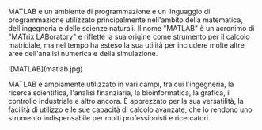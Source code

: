 MATLAB è un ambiente di programmazione e un linguaggio di programmazione utilizzato principalmente nell'ambito della matematica, dell'ingegneria e delle scienze naturali.
Il nome "MATLAB" è un acronimo di "MATrix LABoratory" e riflette la sua origine come strumento per il calcolo matriciale, ma nel tempo ha esteso la sua utilità per includere 
molte altre aree dell'analisi numerica e della simulazione.

![MATLAB](matlab.jpg\)

MATLAB è ampiamente utilizzato in vari campi, tra cui l'ingegneria, la ricerca scientifica, l'analisi finanziaria, la bioinformatica, la grafica, il controllo industriale e 
altro ancora. È apprezzato per la sua versatilità, la facilità di utilizzo e le sue capacità di calcolo avanzate, che lo rendono uno strumento indispensabile per molti 
professionisti e ricercatori.
